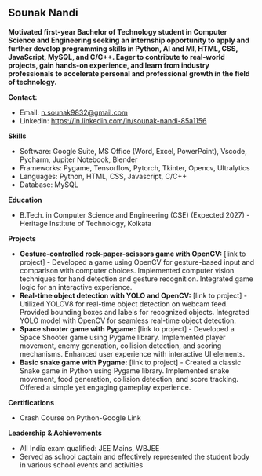## Sounak Nandi

**Motivated first-year Bachelor of Technology student in Computer Science and Engineering seeking an internship opportunity to apply and further develop programming skills in Python, AI and MI, HTML, CSS, JavaScript, MySQL, and C/C++. Eager to contribute to real-world projects, gain hands-on experience, and learn from industry professionals to accelerate personal and professional growth in the field of technology.**

**Contact:**

* Email: [n.sounak9832@gmail.com](mailto:n.sounak9832@gmail.com)
* Linkedin: https://in.linkedin.com/in/sounak-nandi-85a1156

**Skills**

* Software: Google Suite, MS Office (Word, Excel, PowerPoint), Vscode, Pycharm, Jupiter Notebook, Blender
* Frameworks: Pygame, Tensorflow, Pytorch, Tkinter, Opencv, Ultralytics
* Languages: Python, HTML, CSS, Javascript, C/C++
* Database: MySQL

**Education**

* B.Tech. in Computer Science and Engineering (CSE) (Expected 2027) - Heritage Institute of Technology, Kolkata

**Projects**

* **Gesture-controlled rock-paper-scissors game with OpenCV:** [link to project] - Developed a game using OpenCV for gesture-based input and comparison with computer choices. Implemented computer vision techniques for hand detection and gesture recognition. Integrated game logic for an interactive experience.
* **Real-time object detection with YOLO and OpenCV:** [link to project] - Utilized YOLOV8 for real-time object detection on webcam feed. Provided bounding boxes and labels for recognized objects. Integrated YOLO model with OpenCV for seamless real-time object detection.
* **Space shooter game with Pygame:** [link to project] - Developed a Space Shooter game using Pygame library. Implemented player movement, enemy generation, collision detection, and scoring mechanisms. Enhanced user experience with interactive UI elements.
* **Basic snake game with Pygame:** [link to project] - Created a classic Snake game in Python using Pygame library. Implemented snake movement, food generation, collision detection, and score tracking. Offered a simple yet engaging gameplay experience.

**Certifications**

* Crash Course on Python-Google Link

**Leadership & Achievements**

* All India exam qualified: JEE Mains, WBJEE
* Served as school captain and effectively represented the student body in various school events and activities
